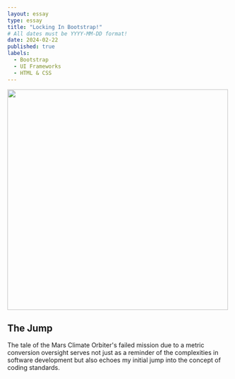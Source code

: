 ```yaml
---
layout: essay
type: essay
title: "Locking In Bootstrap!"
# All dates must be YYYY-MM-DD format!
date: 2024-02-22
published: true
labels:
  - Bootstrap
  - UI Frameworks
  - HTML & CSS
---
```


 <img width="500px" class="rounded float-start pe-4" src="../img/hickam-mine-screenshot.png"> 
 


## The Jump

The tale of the Mars Climate Orbiter's failed mission due to a metric conversion oversight serves not just as a reminder of the complexities in software development but also echoes my initial jump into the concept of coding standards. 
